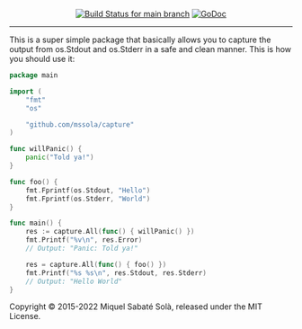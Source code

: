 <p align="center">
  <a href="https://github.com/mssola/capture/actions?query=workflow%3ACI" title="CI status for the main branch"><img src="https://github.com/mssola/capture/workflows/CI/badge.svg" alt="Build Status for main branch" /></a>
  <a href="https://pkg.go.dev/github.com/mssola/capture" rel="nofollow"><img alt="GoDoc" src="https://pkg.go.dev/badge/github.com/mssola/capture" style="max-width:100%;"></a>
</p>

---

This is a super simple package that basically allows you to capture the output
from os.Stdout and os.Stderr in a safe and clean manner. This is how you should
use it:

```go
package main

import (
	"fmt"
	"os"

	"github.com/mssola/capture"
)

func willPanic() {
	panic("Told ya!")
}

func foo() {
	fmt.Fprintf(os.Stdout, "Hello")
	fmt.Fprintf(os.Stderr, "World")
}

func main() {
	res := capture.All(func() { willPanic() })
	fmt.Printf("%v\n", res.Error)
	// Output: "Panic: Told ya!"

	res = capture.All(func() { foo() })
	fmt.Printf("%s %s\n", res.Stdout, res.Stderr)
	// Output: "Hello World"
}
```

Copyright &copy; 2015-2022 Miquel Sabaté Solà, released under the MIT License.
